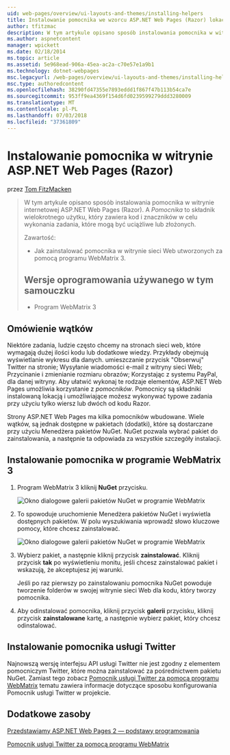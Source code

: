 ```yaml
---
uid: web-pages/overview/ui-layouts-and-themes/installing-helpers
title: Instalowanie pomocnika we wzorcu ASP.NET Web Pages (Razor) lokacji | Dokumentacja firmy Microsoft
author: tfitzmac
description: W tym artykule opisano sposób instalowania pomocnika w witrynie internetowej ASP.NET Web Pages (Razor). Pomocnik jest komponentów wielokrotnego użytku, obejmującą kodu i znaczników w celu na...
ms.author: aspnetcontent
manager: wpickett
ms.date: 02/18/2014
ms.topic: article
ms.assetid: 5e968ead-906a-45ea-ac2a-c70e57e1a9b1
ms.technology: dotnet-webpages
msc.legacyurl: /web-pages/overview/ui-layouts-and-themes/installing-helpers
msc.type: authoredcontent
ms.openlocfilehash: 38290fd47355e7893eddd1f867f47b113b54ca7e
ms.sourcegitcommit: 953ff9ea4369f154d6fd0239599279ddd3280009
ms.translationtype: MT
ms.contentlocale: pl-PL
ms.lasthandoff: 07/03/2018
ms.locfileid: "37361809"
---
```

<a name="installing-a-helper-in-an-aspnet-web-pages-razor-site"></a>Instalowanie pomocnika w witrynie ASP.NET Web Pages (Razor)
====================
przez [Tom FitzMacken](https://github.com/tfitzmac)

> W tym artykule opisano sposób instalowania pomocnika w witrynie internetowej ASP.NET Web Pages (Razor). A *Pomocnika* to składnik wielokrotnego użytku, który zawiera kod i znaczników w celu wykonania zadania, które mogą być uciążliwe lub złożonych.
> 
> Zawartość:
> 
> - Jak zainstalować pomocnika w witrynie sieci Web utworzonych za pomocą programu WebMatrix 3.
>   
> 
> ## <a name="software-versions-used-in-the-tutorial"></a>Wersje oprogramowania używanego w tym samouczku
> 
> 
> - Program WebMatrix 3


## <a name="overview-of-helpers"></a>Omówienie wątków

Niektóre zadania, ludzie często chcemy na stronach sieci web, które wymagają dużej ilości kodu lub dodatkowe wiedzy. Przykłady obejmują wyświetlanie wykresu dla danych. umieszczanie przycisk "Obserwuj" Twitter na stronie; Wysyłanie wiadomości e-mail z witryny sieci Web; Przycinanie i zmienianie rozmiaru obrazów; Korzystając z systemu PayPal, dla danej witryny. Aby ułatwić wykonaj te rodzaje elementów, ASP.NET Web Pages umożliwia korzystanie z *pomocników*. Pomocnicy są składniki instalowaną lokacją i umożliwiające możesz wykonywać typowe zadania przy użyciu tylko wiersz lub dwóch od kodu Razor.

Strony ASP.NET Web Pages ma kilka pomocników wbudowane. Wiele wątków, są jednak dostępne w pakietach (dodatki), które są dostarczane przy użyciu Menedżera pakietów NuGet. NuGet pozwala wybrać pakiet do zainstalowania, a następnie ta odpowiada za wszystkie szczegóły instalacji.

## <a name="installing-a-helper-in-webmatrix-3"></a>Instalowanie pomocnika w programie WebMatrix 3

1. Program WebMatrix 3 kliknij **NuGet** przycisku.

    ![Okno dialogowe galerii pakietów NuGet w programie WebMatrix](installing-helpers/_static/image1.png)
2. To spowoduje uruchomienie Menedżera pakietów NuGet i wyświetla dostępnych pakietów. W polu wyszukiwania wprowadź słowo kluczowe pomocy, które chcesz zainstalować.

    ![Okno dialogowe galerii pakietów NuGet w programie WebMatrix](installing-helpers/_static/image2.png)
3. Wybierz pakiet, a następnie kliknij przycisk **zainstalować**. Kliknij przycisk **tak** po wyświetleniu monitu, jeśli chcesz zainstalować pakiet i wskazują, że akceptujesz jej warunki.

     Jeśli po raz pierwszy po zainstalowaniu pomocnika NuGet powoduje tworzenie folderów w swojej witrynie sieci Web dla kodu, który tworzy pomocnika.
4. Aby odinstalować pomocnika, kliknij przycisk **galerii** przycisku, kliknij przycisk **zainstalowane** kartę, a następnie wybierz pakiet, który chcesz odinstalować.

## <a name="installing-the-twitter-helper"></a>Instalowanie pomocnika usługi Twitter

Najnowszą wersję interfejsu API usługi Twitter nie jest zgodny z elementem pomocniczym Twitter, które można zainstalować za pośrednictwem pakietu NuGet. Zamiast tego zobacz [Pomocnik usługi Twitter za pomocą programu WebMatrix](twitter-helper.md) tematu zawiera informacje dotyczące sposobu konfigurowania Pomocnik usługi Twitter w projekcie.

<a id="Additional_Resources"></a>
## <a name="additional-resources"></a>Dodatkowe zasoby


[Przedstawiamy ASP.NET Web Pages 2 — podstawy programowania](../getting-started/introducing-razor-syntax-c.md)

[Pomocnik usługi Twitter za pomocą programu WebMatrix](twitter-helper.md)
